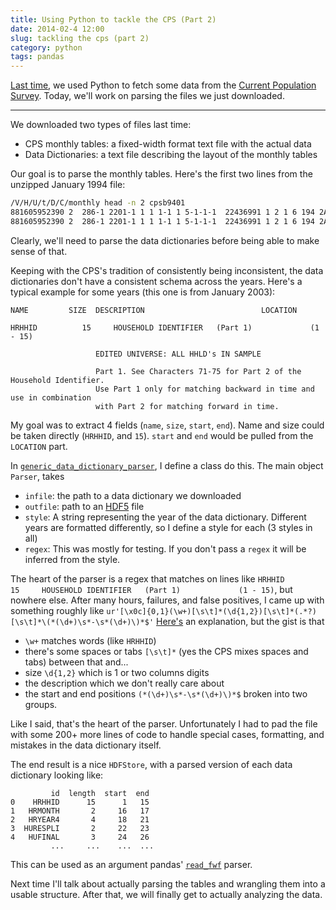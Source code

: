 ```yaml
---
title: Using Python to tackle the CPS (Part 2)
date: 2014-02-4 12:00
slug: tackling the cps (part 2)
category: python
tags: pandas
---
```


[Last time](http://tomaugspurger.github.io/blog/2014/01/27/tackling%20the%20cps/), we used Python to fetch some data from the [Current Population Survey](http://www.census.gov/cps/). Today, we'll work on parsing the files we just downloaded.

---

We downloaded two types of files last time:

- CPS monthly tables: a fixed-width format text file with the actual data
- Data Dictionaries: a text file describing the layout of the monthly tables

Our goal is to parse the monthly tables. Here's the first two lines from the unzipped January 1994 file:

```bash
/V/H/U/t/D/C/monthly head -n 2 cpsb9401
881605952390 2  286-1 2201-1 1 1 1-1 1 5-1-1-1  22436991 1 2 1 6 194 2A61 -1 2 2-1-1-1-1 363 1-15240115 3-1 4 0 1-1 2 1-1660 1 2 2 2 6 236 2 8-1 0 1-1 1 1 1 2 1 2 57 57 57 1 0-1 2 5 3-1-1 2-1-1-1-1-1 2-1-1-1-1-1-1-1-1-1-1-1 -1-1-1-1-1-1-1-1-1-1-1 -1-1  169-1-1-1-1-1-1-1-1-1-1-1-1-1-1 -1-1-1-1-1-1-1-1-1-1-1-1-1-1-1-1-1-1-1-1-1-1-1-1-1-1-1-1-1 -1-1-1-1-1-1-1-1-1-1-1-1-1-1-1-1-1-1-1-1-1 2-1 0 4-1-1-1-1-1-1 -1-1-1 0 1 2-1-1-1-1-1-1-1-1-1 -1 -1-1-1 -1 -1-1-1 0-1-1-1-1-1-1-1-1-1-1-1-1-1-1-1-1-1-1-1 0-1-1-1-1-1  -1  -1  -1  0-1-1      0-1-1-1      -1      0-1-1-1-1-1-1-1-1 2-1-1-1-1  22436991        -1         0  22436991  22422317-1         0 0 0 1 0-1 050 0 0 0 011 0 0 0-1-1-1-1 0 0 0-1-1-1-1-1-1 1-1-1-1-1-1-1-1-1-1-1-1-1-1-1-1-1-1-1-1-1 1 1 1 1 1 1 1 1 1 1 1-1-1-1-1-1-1-1-1-1-1-1-1-1-1-1-1-1-1-1 1 1 1-1-1-1
881605952390 2  286-1 2201-1 1 1 1-1 1 5-1-1-1  22436991 1 2 1 6 194 2A61 -1 2 2-1-1-1-1 363 1-15240115 3-1 4 0 1-1 2 3-1580 1 1 1 1 2 239 2 8-1 0 2-1 1 2 1 2 1 2 57 57 57 1 0-1 1 1 1-1-1-1-1-1-1-1-1-1-1-1-1-1-1-1 2-140-1-1 40-1-1-1-1 2-1 2-140-1 40-1   -1 2 5 5-1 2 3 5 2-1-1-1-1-1-1 -1-1-1-1-1-1-1-1-1-1-1-1-1-1-1-1-1-1-1-1-1-1-1-1-1-1-1-1-1 -1-1-1-1-1-1-1-1-1-1-1-1-1-1-1-1-1-1-1-1-1 1-118 1 1 1 4-1-1-1 -1 1-1 1 2-1-1-1-1-1-1-1 4 1242705-1-1-1 -1  3-1-1 1 2 4-1 1 6-1 6-136-1 1 4-110-1 3 1 1 1 0-1-1-1-1  -1-1  -1  -1  0-1-1      0-1-1-1            -10-1-1-1-1-1-1-1-1-1-1-1-1-1  22436991        -1         0  31870604  25650291-1         0 0 0 1 0-1 0 1 0 0 0 0 0 0 0 0-1-1-1-1 0 0-1 1 1 0 1 0 1 1 0 1 1 1 0 1 0 1 1-1-1-1-1-1-1-1-1-1-1-1-1-1-1-1-1-1-1-1-1-1-1 0 0 0-1-1-1-1-1-1-1-1-1-1-1-1-1-1-1-1-1-1-1-1-1-1
```

Clearly, we'll need to parse the data dictionaries before being able to make sense of that.

Keeping with the CPS's tradition of consistently being inconsistent, the data dictionaries don't have a consistent schema across the years. Here's a typical example for some years (this one is from January 2003):

```
NAME         SIZE  DESCRIPTION                          LOCATION

HRHHID          15     HOUSEHOLD IDENTIFIER   (Part 1)             (1 - 15)

                   EDITED UNIVERSE: ALL HHLD's IN SAMPLE

                   Part 1. See Characters 71-75 for Part 2 of the Household Identifier.
                   Use Part 1 only for matching backward in time and use in combination
                   with Part 2 for matching forward in time.
```

My goal was to extract 4 fields (`name`, `size`, `start`, `end`). Name and size could be taken directly (`HRHHID`, and `15`). `start` and `end` would be pulled from the `LOCATION` part.

In [`generic_data_dictionary_parser`](https://github.com/TomAugspurger/dnwr-zlb/blob/master/data_wrangling/cps_wrangling/panel_construction/generic_data_dictionary_parser.py), I define a class do this. The main object `Parser`, takes

- `infile`: the path to a data dictionary we downloaded
- `outfile`: path to an [HDF5](http://pandas.pydata.org/pandas-docs/dev/io.html#hdf5-pytables) file
- `style`: A string representing the year of the data dictionary. Different years are formatted differently, so I define a style for each (3 styles in all)
- `regex`: This was mostly for testing. If you don't pass a `regex` it will be inferred from the style.

The heart of the parser is a regex that matches on lines like `HRHHID          15     HOUSEHOLD IDENTIFIER   (Part 1)             (1 - 15)`, but nowhere else. After many hours, failures, and false positives, I came up with something roughly like `ur'[\x0c]{0,1}(\w+)[\s\t]*(\d{1,2})[\s\t]*(.*?)[\s\t]*\(*(\d+)\s*-\s*(\d+)\)*$'` [Here's](http://regex101.com/r/uH5iH7) an explanation, but the gist is that

- `\w+` matches words (like `HRHHID`)
- there's some spaces or tabs `[\s\t]*` (yes the CPS mixes spaces and tabs) between that and...
- size `\d{1,2}` which is 1 or two columns digits
- the description which we don't really care about
- the start and end positions `(*(\d+)\s*-\s*(\d+)\)*$` broken into two groups.

Like I said, that's the heart of the parser. Unfortunately I had to pad the file with some 200+ more lines of code to handle special cases, formatting, and mistakes in the data dictionary itself.

The end result is a nice `HDFStore`, with a parsed version of each data dictionary looking like:
```
         id  length  start  end
0    HRHHID      15      1   15
1   HRMONTH       2     16   17
2   HRYEAR4       4     18   21
3  HURESPLI       2     22   23
4   HUFINAL       3     24   26
         ...     ...    ...  ...

```

This can be used as an argument pandas' [`read_fwf`](http://pandas.pydata.org/pandas-docs/dev/io.html#files-with-fixed-width-columns) parser.

Next time I'll talk about actually parsing the tables and wrangling them into a usable structure. After that, we will finally get to actually analyzing the data.
